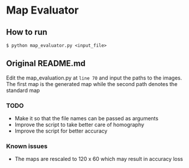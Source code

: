 # Map Evaluator

## How to run

```
$ python map_evaluator.py <input_file>
```


## Original README.md

Edit the map_evaluation.py at ```line 70``` and input the paths to the images. The first map is the generated map while the second path denotes the standard map

### TODO
- Make it so that the file names can be passed as arguments
- Improve the script to take better care of homography
- Improve the script for better accuracy


### Known issues
- The maps are rescaled to 120 x 60 which may result in accuracy loss
